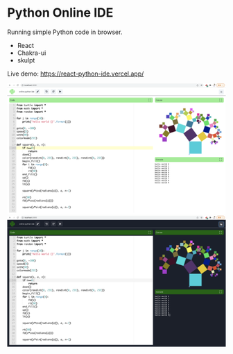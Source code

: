 # Python Online IDE

Running simple Python code in browser.

- React
- Chakra-ui
- skulpt 

Live demo: https://react-python-ide.vercel.app/

![](public/react-python-ide-light.png)
![](public/react-python-ide-dark.png)
